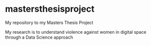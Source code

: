 # mastersthesisproject
My repository to my Masters Thesis Project

My research is to understand violence against women in digital space through a Data Science approach
